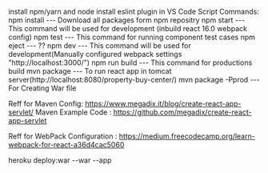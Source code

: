 install npm/yarn and node 
install eslint plugin in VS Code
Script Commands: 
 npm install --- Download all packages form npm repositry
 npm start --- This command will be used for development (inbuild react 16.0 webpack config)
 npm test --- This command for running component test cases
 npm eject --- ??
 npm dev --- This command will be used for development(Manually configured webpack settings                             "http://localhost:3000/")
 npm run build --- This command for productions build 
 mvn package --- To run react app in tomcat server(http://localhost:8080/property-buy-center/)
 mvn package -Pprod --- For Creating War file
 
Reff for Maven Config: https://www.megadix.it/blog/create-react-app-servlet/
Maven Example Code : https://github.com/megadix/create-react-app-servlet

Reff for WebPack Configuration : https://medium.freecodecamp.org/learn-webpack-for-react-a36d4cac5060


heroku deploy:war --war <war file location> --app <app name on heroku>